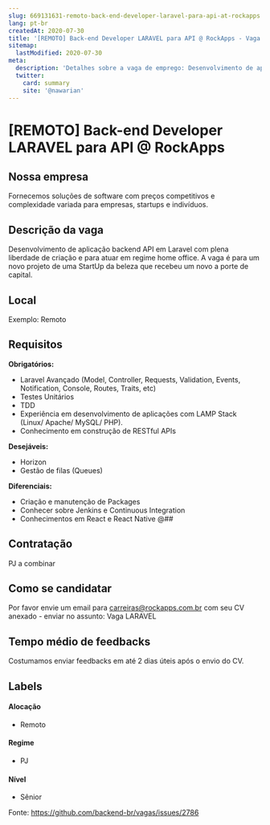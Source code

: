 ```yaml
---
slug: 669131631-remoto-back-end-developer-laravel-para-api-at-rockapps
lang: pt-br
createdAt: 2020-07-30
title: '[REMOTO] Back-end Developer LARAVEL para API @ RockApps - Vaga de Emprego'
sitemap:
  lastModified: 2020-07-30
meta:
  description: 'Detalhes sobre a vaga de emprego: Desenvolvimento de aplicação backend API em Laravel com plena liberdade de criação e para atuar em regime home office. A vaga é para um novo projeto de uma StartUp da beleza que recebeu um novo a porte de capital.'
  twitter:
    card: summary
    site: '@nawarian'
---
```


# [REMOTO] Back-end Developer LARAVEL para API @ RockApps

## Nossa empresa

Fornecemos soluções de software com preços competitivos e complexidade variada para empresas, startups e indivíduos.

## Descrição da vaga

Desenvolvimento de aplicação backend API em Laravel com plena liberdade de criação e para atuar em regime home office. A vaga é para um novo projeto de uma StartUp da beleza que recebeu um novo a porte de capital.

## Local

Exemplo: Remoto

## Requisitos

**Obrigatórios:**
- Laravel Avançado (Model, Controller, Requests, Validation, Events, Notification, Console, Routes, Traits, etc)
- Testes Unitários
- TDD
- Experiência em desenvolvimento de aplicações com LAMP Stack (Linux/ Apache/ MySQL/ PHP).
- Conhecimento em construção de RESTful APIs

**Desejáveis:**
- Horizon
- Gestão de filas (Queues)

**Diferenciais:**
- Criação e manutenção de Packages
- Conhecer sobre Jenkins e Continuous Integration
- Conhecimentos em React e React Native
  @##
## Contratação

PJ a combinar

## Como se candidatar

Por favor envie um email para carreiras@rockapps.com.br com seu CV anexado - enviar no assunto: Vaga LARAVEL

## Tempo médio de feedbacks

Costumamos enviar feedbacks em até 2 dias úteis após o envio do CV.

## Labels
<!-- retire os labels que não fazem sentido à vaga -->

#### Alocação
- Remoto

#### Regime
- PJ

#### Nível
- Sênior




Fonte: https://github.com/backend-br/vagas/issues/2786